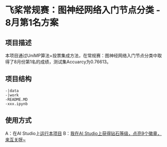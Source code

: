# 飞桨常规赛：图神经网络入门节点分类 - 8月第1名方案

## 项目描述
本项目通过UniMP算法+投票集成方法，在常规赛：图神经网络入门节点分类中取得了8月份第1名的成绩，测试集Accuarcy为0.76613。

## 项目结构
```
-|data
-|work
-README.MD
-xxx.ipynb
```
## 使用方式
A：在AI Studio上[运行本项目](https://aistudio.baidu.com/aistudio/usercenter)
B：[我在AI Studio上获得钻石等级，点亮9个徽章，来互关呀~](https://aistudio.baidu.com/aistudio/personalcenter/thirdview/335435)
